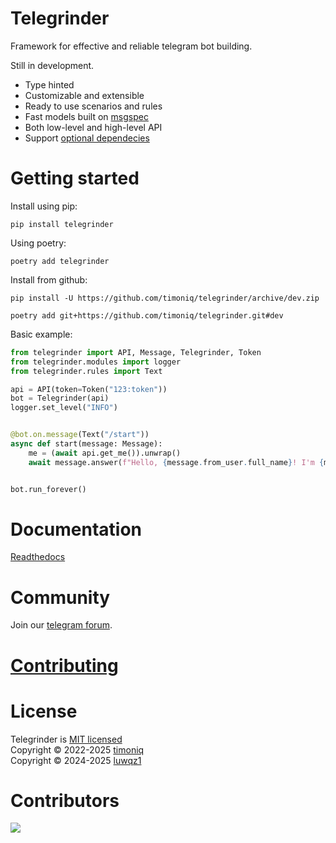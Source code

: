 # Telegrinder

Framework for effective and reliable telegram bot building.

Still in development.

* Type hinted
* Customizable and extensible
* Ready to use scenarios and rules
* Fast models built on [msgspec](https://github.com/jcrist/msgspec)
* Both low-level and high-level API
* Support [optional dependecies](https://github.com/timoniq/telegrinder/blob/dev/docs/guide/optional_dependencies.md)

# Getting started

Install using pip:

```console
pip install telegrinder
```

Using poetry:

```console
poetry add telegrinder
```

Install from github:

```console
pip install -U https://github.com/timoniq/telegrinder/archive/dev.zip
```

```console
poetry add git+https://github.com/timoniq/telegrinder.git#dev
```

Basic example:

```python
from telegrinder import API, Message, Telegrinder, Token
from telegrinder.modules import logger
from telegrinder.rules import Text

api = API(token=Token("123:token"))
bot = Telegrinder(api)
logger.set_level("INFO")


@bot.on.message(Text("/start"))
async def start(message: Message):
    me = (await api.get_me()).unwrap()
    await message.answer(f"Hello, {message.from_user.full_name}! I'm {me.full_name}.")


bot.run_forever()
```

# Documentation

[Readthedocs](https://telegrinder.readthedocs.io)

# Community

Join our [telegram forum](https://t.me/botoforum).

# [Contributing](https://github.com/timoniq/telegrinder/blob/main/contributing.md)

# License

Telegrinder is [MIT licensed](./LICENSE)\
Copyright © 2022-2025 [timoniq](https://github.com/timoniq)\
Copyright © 2024-2025 [luwqz1](https://github.com/luwqz1)

# Contributors

<a href="https://github.com/timoniq/telegrinder/graphs/contributors">
 <img src="https://contributors-img.web.app/image?repo=timoniq/telegrinder" />
</a>
